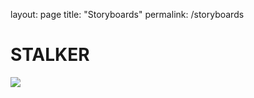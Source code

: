 layout: page
title: "Storyboards"
permalink: /storyboards



<div>
<h1> STALKER </h1>

<img src="https://cdnb.artstation.com/p/assets/images/images/039/903/475/large/harvey-norman-img-0138.jpg?1627298313">

</div>

